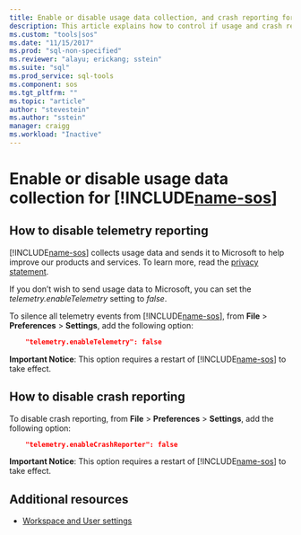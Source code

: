 ```yaml
---
title: Enable or disable usage data collection, and crash reporting for SQL Operations Studio (preview) | Microsoft Docs
description: This article explains how to control if usage and crash reporting data is collected and sent to Microsoft.
ms.custom: "tools|sos"
ms.date: "11/15/2017"
ms.prod: "sql-non-specified"
ms.reviewer: "alayu; erickang; sstein"
ms.suite: "sql"
ms.prod_service: sql-tools
ms.component: sos
ms.tgt_pltfrm: ""
ms.topic: "article"
author: "stevestein"
ms.author: "sstein"
manager: craigg
ms.workload: "Inactive"
---
```

# Enable or disable usage data collection for [!INCLUDE[name-sos](../includes/name-sos-short.md)]

## How to disable telemetry reporting

[!INCLUDE[name-sos](../includes/name-sos-short.md)] collects usage data and sends it to Microsoft to help improve our products and services. To learn more, read the [privacy statement](https://go.microsoft.com/fwlink/?LinkID=528096&clcid=0x409).

If you don’t wish to send usage data to Microsoft, you can set the *telemetry.enableTelemetry* setting to *false*.

To silence all telemetry events from [!INCLUDE[name-sos](../includes/name-sos-short.md)], from **File** > **Preferences** > **Settings**, add the following option:

```json
    "telemetry.enableTelemetry": false
```

**Important Notice**: This option requires a restart of [!INCLUDE[name-sos](../includes/name-sos-short.md)] to take effect. 

## How to disable crash reporting

To disable crash reporting, from **File** > **Preferences** > **Settings**, add the following option:

```json
    "telemetry.enableCrashReporter": false
```

**Important Notice**: This option requires a restart of [!INCLUDE[name-sos](../includes/name-sos-short.md)] to take effect.

## Additional resources
- [Workspace and User settings](settings.md)